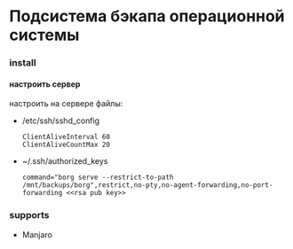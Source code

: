 # Подсистема бэкапа операционной системы

### install
#### настроить сервер
настроить на сервере файлы:
- /etc/ssh/sshd_config
    ```
    ClientAliveInterval 60
    ClientAliveCountMax 20
    ```
- ~/.ssh/authorized_keys
    ```
    command="borg serve --restrict-to-path /mnt/backups/borg",restrict,no-pty,no-agent-forwarding,no-port-forwarding <<rsa pub key>>

    ```

### supports
- Manjaro
